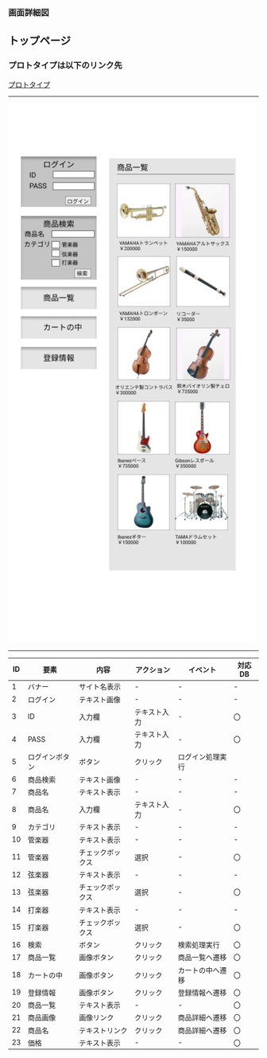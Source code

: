 ### 画面詳細図
## トップページ
### プロトタイプは以下のリンク先
[プロトタイプ](https://www.figma.com/file/IrrRhtrYXAE3vZ0XXTK5oF/Untitled?node-id=1%3A2)
*****
<img src="../img/toppage.png" width="500">

*****


| ID | 要素 | 内容 | アクション | イベント | 対応DB |
|----|------|-----|------------|---------|-------|
|1   |バナー|サイト名表示|-     |-         |-      |
|2   |ログイン|テキスト画像|-    |-        |-      |
|3   |ID|入力欄|テキスト入力|-                  |〇|
|4   |PASS|入力欄|テキスト入力|-                |〇|
|5   |ログインボタン|ボタン|クリック|ログイン処理実行|   |
|6   |商品検索|テキスト画像|-   |-        |-       |
|7   |商品名|テキスト表示|-     |-        |-       |
|8   |商品名|入力欄|テキスト入力|-               |〇|
|9   |カテゴリ|テキスト表示|-   |-        |-       |
|10  |管楽器|テキスト表示|-     |-       |-       |
|11  |管楽器|チェックボックス|選択|-            |〇|
|12  |弦楽器|テキスト表示|-     |-       |-       |
|13  |弦楽器|チェックボックス|選択|-            |〇|
|14  |打楽器|テキスト表示|-    |-        |-       |
|15  |打楽器|チェックボックス|選択|-            |〇|
|16  |検索|ボタン|クリック|検索処理実行|〇|
|17  |商品一覧|画像ボタン|クリック|商品一覧へ遷移|〇|
|18  |カートの中|画像ボタン|クリック|カートの中へ遷移|〇|
|19  |登録情報|画像ボタン|クリック|登録情報へ遷移|〇|
|20  |商品一覧|テキスト表示|-   |-              |〇|
|21  |商品画像|画像リンク|クリック|商品詳細へ遷移|〇|
|22  |商品名|テキストリンク|クリック|商品詳細へ遷移|〇|
|23  |価格|テキスト表示|-     |-               |〇|
